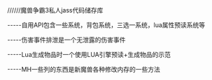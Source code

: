 //////魔兽争霸3私人jass代码储存库


-----自用API包含一些系统，背包系统，三选一系统，lua属性预读系统等

-----伤害事件排泄是一个无泄露的伤害事件

-----Lua生成物品时一个使用LUA引擎预读+生成物品的示范

-----MH一些列的东西是新魔兽各种修改内存的一些方法